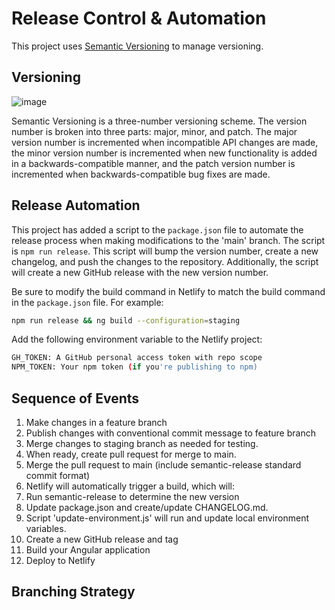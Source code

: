 # Release Control & Automation

This project uses [Semantic Versioning](https://semver.org/) to manage versioning.

## Versioning

![image](https://miro.medium.com/v2/resize:fit:720/format:webp/1*_XyzR-4n2k1yXM-O4n7sMw.jpeg)

Semantic Versioning is a three-number versioning scheme. The version number is broken into three parts: major, minor, and patch. The major version number is incremented when incompatible API changes are made, the minor version number is incremented when new functionality is added in a backwards-compatible manner, and the patch version number is incremented when backwards-compatible bug fixes are made.

## Release Automation

This project has added a script to the `package.json` file to automate the release process when making modifications to the 'main' branch. The script is `npm run release`. This script will bump the version number, create a new changelog, and push the changes to the repository. Additionally, the script will create a new GitHub release with the new version number.

Be sure to modify the build command in Netlify to match the build command in the `package.json` file. For example:

```bash
npm run release && ng build --configuration=staging
```

Add the following environment variable to the Netlify project:

```bash
GH_TOKEN: A GitHub personal access token with repo scope
NPM_TOKEN: Your npm token (if you're publishing to npm)

```

## Sequence of Events

1. Make changes in a feature branch
2. Publish changes with conventional commit message to feature branch
3. Merge changes to staging branch as needed for testing.
4. When ready, create pull request for merge to main.
5. Merge the pull request to main (include semantic-release standard commit format)
6. Netlify will automatically trigger a build, which will:
7. Run semantic-release to determine the new version
8. Update package.json and create/update CHANGELOG.md. 
9. Script 'update-environment.js' will run and update local environment variables.
10. Create a new GitHub release and tag
11. Build your Angular application
12. Deploy to Netlify

## Branching Strategy
